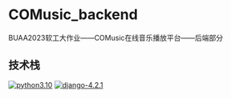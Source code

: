 # COMusic_backend
BUAA2023软工大作业——COMusic在线音乐播放平台——后端部分
## 技术栈
[![python3.10](https://img.shields.io/badge/python-%3E%3D3.8-brightgreen)](https://www.python.org/)  [![django-4.2.1](https://img.shields.io/badge/django-4.2.1-blue)](https://docs.djangoproject.com/en/4.2/)

